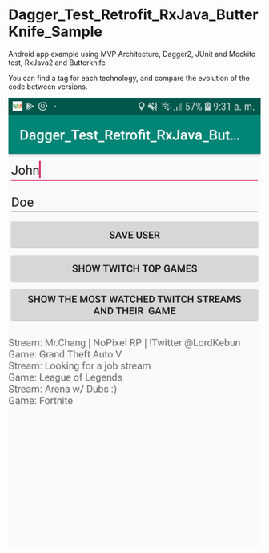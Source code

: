 # Dagger_Test_Retrofit_RxJava_ButterKnife_Sample
Android app example using MVP Architecture, Dagger2, JUnit and Mockito test, RxJava2 and Butterknife

You can find a tag for each technology, and compare the evolution of the code between versions.

![Screenshot](screenshot.png)

